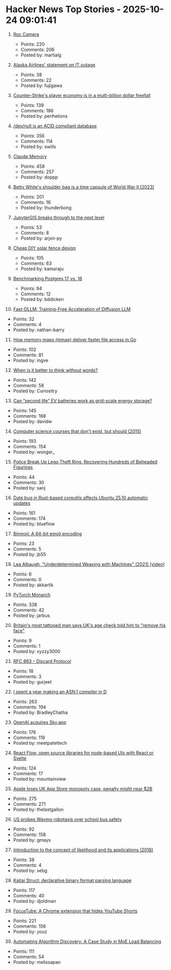 # Hacker News Top Stories - 2025-10-24 09:01:41

1. [Roc Camera](https://roc.camera/)
   - Points: 220
   - Comments: 206
   - Posted by: martialg

2. [Alaska Airlines' statement on IT outage](https://news.alaskaair.com/on-the-record/alaska-statement-on-it-outage/)
   - Points: 38
   - Comments: 22
   - Posted by: fujigawa

3. [Counter-Strike's player economy is in a multi-billion dollar freefall](https://www.polygon.com/counter-strike-cs-player-economy-multi-billion-dollar-freefall/)
   - Points: 139
   - Comments: 186
   - Posted by: perihelions

4. [/dev/null is an ACID compliant database](https://jyu.dev/blog/why-dev-null-is-an-acid-compliant-database/)
   - Points: 356
   - Comments: 114
   - Posted by: swills

5. [Claude Memory](https://www.anthropic.com/news/memory)
   - Points: 458
   - Comments: 257
   - Posted by: doppp

6. [Betty White's shoulder bag is a time capsule of World War II (2023)](https://americanhistory.si.edu/explore/stories/betty-white-world-war-ii)
   - Points: 201
   - Comments: 16
   - Posted by: thunderbong

7. [JupyterGIS breaks through to the next level](https://eo4society.esa.int/2025/10/16/jupytergis-breaks-through-to-the-next-level/)
   - Points: 53
   - Comments: 8
   - Posted by: arjxn-py

8. [Cheap DIY solar fence design](https://joeyh.name/blog/entry/cheap_DIY_solar_fence_design/)
   - Points: 105
   - Comments: 63
   - Posted by: kamaraju

9. [Benchmarking Postgres 17 vs. 18](https://planetscale.com/blog/benchmarking-postgres-17-vs-18)
   - Points: 94
   - Comments: 12
   - Posted by: bddicken

10. [Fast-DLLM: Training-Free Acceleration of Diffusion LLM](https://arxiv.org/abs/2505.22618)
   - Points: 32
   - Comments: 4
   - Posted by: nathan-barry

11. [How memory maps (mmap) deliver faster file access in Go](https://info.varnish-software.com/blog/how-memory-maps-mmap-deliver-25x-faster-file-access-in-go)
   - Points: 102
   - Comments: 81
   - Posted by: ingve

12. [When is it better to think without words?](https://www.henrikkarlsson.xyz/p/wordless-thought)
   - Points: 142
   - Comments: 58
   - Posted by: Curiositry

13. [Can “second life” EV batteries work as grid-scale energy storage?](https://www.volts.wtf/p/can-second-life-ev-batteries-work)
   - Points: 145
   - Comments: 168
   - Posted by: davidw

14. [Computer science courses that don't exist, but should (2015)](https://prog21.dadgum.com/210.html)
   - Points: 193
   - Comments: 154
   - Posted by: wonger_

15. [Police Break Up Lego Theft Ring, Recovering Hundreds of Beheaded Figurines](https://www.nytimes.com/2025/10/18/us/lego-theft-california-arrest.html)
   - Points: 44
   - Comments: 30
   - Posted by: sanj

16. [Date bug in Rust-based coreutils affects Ubuntu 25.10 automatic updates](https://lwn.net/Articles/1043103/)
   - Points: 161
   - Comments: 174
   - Posted by: blueflow

17. [Binmoji: A 64-bit emoji encoding](https://github.com/jb55/binmoji)
   - Points: 23
   - Comments: 5
   - Posted by: jb55

18. [Lea Albaugh, "Underdetermined Weaving with Machines" (2021) [video]](https://www.youtube.com/watch?v=on_sK8KoObo)
   - Points: 6
   - Comments: 0
   - Posted by: akkartik

19. [PyTorch Monarch](https://pytorch.org/blog/introducing-pytorch-monarch/)
   - Points: 338
   - Comments: 42
   - Posted by: jarbus

20. [Britain's most tattooed man says UK's age check told him to "remove his face"](https://www.dexerto.com/entertainment/britains-most-tattooed-man-says-uks-age-check-system-told-him-to-remove-his-face-3232920/)
   - Points: 9
   - Comments: 1
   - Posted by: xyzzy3000

21. [RFC 863 – Discard Protocol](https://datatracker.ietf.org/doc/html/rfc863)
   - Points: 18
   - Comments: 3
   - Posted by: gurjeet

22. [I spent a year making an ASN.1 compiler in D](https://bradley.chatha.dev/blog/dlang-propaganda/asn1-compiler-in-d/)
   - Points: 263
   - Comments: 194
   - Posted by: BradleyChatha

23. [OpenAI acquires Sky.app](https://openai.com/index/openai-acquires-software-applications-incorporated)
   - Points: 176
   - Comments: 119
   - Posted by: meetpateltech

24. [React Flow, open source libraries for node-based UIs with React or Svelte](https://github.com/xyflow/xyflow)
   - Points: 124
   - Comments: 17
   - Posted by: mountainview

25. [Apple loses UK App Store monopoly case, penalty might near $2B](https://9to5mac.com/2025/10/23/apple-loses-uk-app-store-monopoly-case-penalty-might-near-2-billion/)
   - Points: 275
   - Comments: 271
   - Posted by: thelastgallon

26. [US probes Waymo robotaxis over school bus safety](https://www.yahoo.com/news/articles/us-investigates-waymo-robotaxis-over-102015308.html)
   - Points: 92
   - Comments: 158
   - Posted by: gmays

27. [Introduction to the concept of likelihood and its applications (2018)](https://journals.sagepub.com/doi/10.1177/2515245917744314)
   - Points: 38
   - Comments: 4
   - Posted by: sebg

28. [Kaitai Struct: declarative binary format parsing language](https://kaitai.io/)
   - Points: 117
   - Comments: 40
   - Posted by: djoldman

29. [FocusTube: A Chrome extension that hides YouTube Shorts](https://github.com/CaptainYouz/FocusTube)
   - Points: 221
   - Comments: 156
   - Posted by: youz

30. [Automating Algorithm Discovery: A Case Study in MoE Load Balancing](https://adrs-ucb.notion.site/moe-load-balancing)
   - Points: 111
   - Comments: 54
   - Posted by: melissapan

